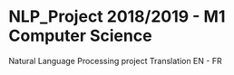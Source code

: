 # NLP_Project 2018/2019 - M1 Computer Science
Natural Language Processing project
Translation EN - FR
